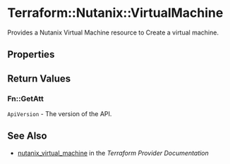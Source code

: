 # Terraform::Nutanix::VirtualMachine

Provides a Nutanix Virtual Machine resource to Create a virtual machine.

## Properties


## Return Values

### Fn::GetAtt

`ApiVersion` - The version of the API.

## See Also

* [nutanix_virtual_machine](https://www.terraform.io/docs/providers/nutanix/r/virtual_machine.html) in the _Terraform Provider Documentation_